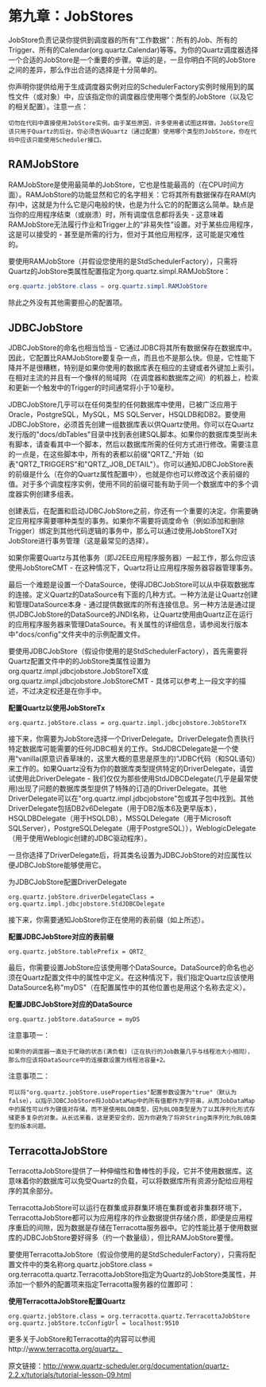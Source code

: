 # 第九章：JobStores
JobStore负责记录你提供到调度器的所有“工作数据”：所有的Job、所有的Trigger、所有的Calendar(org.quartz.Calendar)等等。为你的Quartz调度器选择一个合适的JobStore是一个重要的步骤。幸运的是，一旦你明白不同的JobStore之间的差异，那么作出合适的选择是十分简单的。

你声明你提供给用于生成调度器实例对应的SchedulerFactory实例时候用到的属性文件（或对象）中，应该指定你的调度器应使用哪个类型的JobStore（以及它的相关配置）。注意一点：
```
切勿在代码中直接使用JobStore实例。由于某些原因，许多使用者试图这样做。JobStore应该只用于Quartz的后台。你必须告诉Quartz（通过配置）使用哪个类型的JobStore，你在代码中应该只能使用Scheduler接口。
```

## RAMJobStore
RAMJobStore是使用最简单的JobStore，它也是性能最高的（在CPU时间方面）。RAMJobStore的功能显然和它的名字相关：它将其所有数据保存在RAM(内存)中，这就是为什么它是闪电般的快，也是为什么它的的配置这么简单。缺点是当你的应用程序结束（或崩溃）时，所有调度信息都将丢失 - 这意味着RAMJobStore无法履行作业和Trigger上的“非易失性”设置。对于某些应用程序，这是可以接受的 - 甚至是所需的行为，但对于其他应用程序，这可能是灾难性的。

要使用RAMJobStore（并假设您使用的是StdSchedulerFactory），只需将Quartz的JobStore类属性配置指定为org.quartz.simpl.RAMJobStore：
```java
org.quartz.jobStore.class = org.quartz.simpl.RAMJobStore
```
除此之外没有其他需要担心的配置项。

## JDBCJobStore
JDBCJobStore的命名也相当恰当 - 它通过JDBC将其所有数据保存在数据库中。因此，它配置比RAMJobStore要复杂一点，而且也不是那么快。但是，它性能下降并不是很糟糕，特别是如果你使用的数据库表在相应的主键或者外键加上索引。在相对主流的并且有一个像样的局域网（在调度器和数据库之间）的机器上，检索和更新一个触发中的Trigger的时间通常将小于10毫秒。

JDBCJobStore几乎可以在任何类型的任何数据库中使用，已被广泛应用于Oracle，PostgreSQL，MySQL，MS SQLServer，HSQLDB和DB2。要使用JDBCJobStore，必须首先创建一组数据库表以供Quartz使用。你可以在Quartz发行版的"docs/dbTables"目录中找到表创建SQL脚本。如果你的数据库类型尚未有脚本，请查看其中一个脚本，然后以数据库所需的任何方式进行修改。需要注意的一点是，在这些脚本中，所有的表都以前缀"QRTZ_"开始（如表"QRTZ_TRIGGERS"和"QRTZ_JOB_DETAIL"）。你可以通知JDBCJobStore表的前缀是什么（在你的Quartz属性配置中），也就是你也可以修改这个表前缀的值。对于多个调度程序实例，使用不同的前缀可能有助于同一个数据库中的多个调度器实例创建多组表。

创建表后，在配置和启动JDBCJobStore之前，你还有一个重要的决定。你需要确定应用程序需要哪种类型的事务。如果你不需要将调度命令（例如添加和删除Trigger）绑定到其他代码逻辑的事务中，那么可以通过使用JobStoreTX对JobStore进行事务管理（这是最常见的选择）。

如果你需要Quartz与其他事务（即J2EE应用程序服务器）一起工作，那么你应该使用JobStoreCMT - 在这种情况下，Quartz将让应用程序服务器容器管理事务。

最后一个难题是设置一个DataSource，使得JDBCJobStore可以从中获取数据库的连接。定义Quartz的DataSource有下面的几种方式。一种方法是让Quartz创建和管理DataSource本身 - 通过提供数据库的所有连接信息。另一种方法是通过提供JDBCJobStore的DataSource的JNDI名称，让Quartz使用由Quartz正在运行的应用程序服务器来管理DataSource。有关属性的详细信息，请参阅发行版本中"docs/config"文件夹中的示例配置文件。

要使用JDBCJobStore（假设你使用的是StdSchedulerFactory），首先需要将Quartz配置文件中的的JobStore类属性设置为org.quartz.impl.jdbcjobstore.JobStoreTX或org.quartz.impl.jdbcjobstore.JobStoreCMT - 具体可以参考上一段文字的描述，不过决定权还是在你手中。

**配置Quartz以使用JobStoreTx**
```
org.quartz.jobStore.class = org.quartz.impl.jdbcjobstore.JobStoreTX
```

接下来，你需要为JobStore选择一个DriverDelegate。DriverDelegate负责执行特定数据库可能需要的任何JDBC相关的工作。StdJDBCDelegate是一个使用“vanilla(原意识香草味的，这里大概的意思是原生的)”JDBC代码（和SQL语句）来工作的。如果Quartz没有为你的数据库类型提供特定的DriverDelegate，请尝试使用此DriverDelegate - 我们仅仅为那些使用StdJDBCDelegate(几乎是最常使用)出现了问题的数据库类型提供了特殊的订造的DriverDelegate。其他DriverDelegate可以在"org.quartz.impl.jdbcjobstore"包或其子包中找到。其他DriverDelegate包括DB2v6Delegate（用于DB2版本6及更早版本），HSQLDBDelegate（用于HSQLDB），MSSQLDelegate（用于Microsoft SQLServer），PostgreSQLDelegate（用于PostgreSQL）），WeblogicDelegate（用于使用Weblogic创建的JDBC驱动程序）。

一旦你选择了DriverDelegate后，将其类名设置为JDBCJobStore的对应属性以便JDBCJobStore能够使用它。

为JDBCJobStore配置DriverDelegate
```
org.quartz.jobStore.driverDelegateClass = org.quartz.impl.jdbcjobstore.StdJDBCDelegate
```
接下来，你需要通知JobStore你正在使用的表前缀（如上所述）。

**配置JDBCJobStore对应的表前缀**
```
org.quartz.jobStore.tablePrefix = QRTZ_
```
最后，你需要设置JobStore应该使用哪个DataSource。DataSource的命名也必须在Quartz配置文件中的属性中定义。在这种情况下，我们指定Quartz应该使用DataSource名称"myDS"（在配置属性中的其他位置也是用这个名称去定义）。

**配置JDBCJobStore对应的DataSource**
```
org.quartz.jobStore.dataSource = myDS
```
注意事项一：
```
如果你的调度器一直处于忙碌的状态(满负载)（正在执行的Job数量几乎与线程池大小相同），那么你应该将DataSource中的连接数设置为线程池容量+2。
```
注意事项二：
```
可以将"org.quartz.jobStore.useProperties"配置参数设置为"true"（默认为false），以指示JDBCJobStore将JobDataMap中的所有值都作为字符串，从而JobDataMap中的属性可以作为键值对存储，而不是使用BLOB类型，因为BLOB类型是为了以其序列化形式存储更多复杂的对象。从长远来看，这是更安全的，因为你避免了将非String类序列化为BLOB类型的版本问题。
```

## TerracottaJobStore
TerracottaJobStore提供了一种伸缩性和鲁棒性的手段，它并不使用数据库。这意味着你的数据库可以免受Quartz的负载，可以将数据库所有资源分配给应用程序的其余部分。

TerracottaJobStore可以运行在群集或非群集环境在集群或者非集群环境下，TerracottaJobStore都可以为应用程序的作业数据提供存储介质，即便是应用程序重启的间隙，因为数据是存储在Terracotta服务器中。它的性能比基于使用数据库的JDBCJobStore要好得多（约一个数量级），但比RAMJobStore要慢。

要使用TerracottaJobStore（假设你使用的是StdSchedulerFactory），只需将配置文件中的类名称org.quartz.jobStore.class = org.terracotta.quartz.TerracottaJobStore指定为Quartz的JobStore类属性，并添加一个额外的配置项来指定Terracotta服务器的位置即可：

**使用TerracottaJobStore配置Quartz**
```
org.quartz.jobStore.class = org.terracotta.quartz.TerracottaJobStore
org.quartz.jobStore.tcConfigUrl = localhost:9510
```
更多关于JobStore和Terracotta的内容可以参阅http://www.terracotta.org/quartz。

原文链接：http://www.quartz-scheduler.org/documentation/quartz-2.2.x/tutorials/tutorial-lesson-09.html

